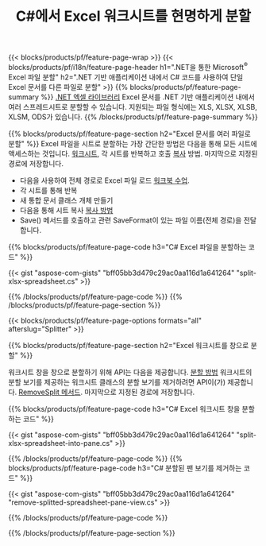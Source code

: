 ﻿---
title: C#에서 Excel 워크시트를 현명하게 분할
url: /ko/net/splitter/
description: Visual C#.NET 애플리케이션에서 Microsoft Excel 파일을 여러 파일로 분할하는 방법을 설명하는 C# 소스 코드
---
{{< blocks/products/pf/feature-page-wrap >}}
{{< blocks/products/pf/i18n/feature-page-header h1=".NET을 통한 Microsoft<sup>&reg;</sup> Excel 파일 분할" h2=".NET 기반 애플리케이션 내에서 C# 코드를 사용하여 단일 Excel 문서를 다른 파일로 분할" >}}
{{% blocks/products/pf/feature-page-summary %}}
[.NET 엑셀 라이브러리](/cells/net/) Excel 문서를 .NET 기반 애플리케이션 내에서 여러 스프레드시트로 분할할 수 있습니다. 지원되는 파일 형식에는 XLS, XLSX, XLSB, XLSM, ODS가 있습니다.
{{% /blocks/products/pf/feature-page-summary %}}

{{% blocks/products/pf/feature-page-section h2="Excel 문서를 여러 파일로 분할" %}}
Excel 파일을 시트로 분할하는 가장 간단한 방법은 다음을 통해 모든 시트에 액세스하는 것입니다. [워크시트](https://apireference.aspose.com/cells/net/aspose.cells/workbook/properties/worksheets), 각 시트를 반복하고 호출 [복사](https://apireference.aspose.com/cells/net/aspose.cells/worksheet/methods/copy) 방법. 마지막으로 지정된 경로에 저장합니다. 

+ 다음을 사용하여 전체 경로로 Excel 파일 로드 [워크북 수업](https://apireference.aspose.com/cells/net/aspose.cells/workbook).
+ 각 시트를 통해 반복
+ 새 통합 문서 클래스 개체 만들기
+ 다음을 통해 시트 복사 [복사 방법](https://apireference.aspose.com/cells/net/aspose.cells/worksheet/methods/copy)
+ Save() 메서드를 호출하고 관련 SaveFormat이 있는 파일 이름(전체 경로)을 전달합니다.

{{% blocks/products/pf/feature-page-code h3="C# Excel 파일을 분할하는 코드" %}}

{{< gist "aspose-com-gists" "bff05bb3d479c29ac0aa116d1a641264" "split-xlsx-spreadsheet.cs" >}}

{{% /blocks/products/pf/feature-page-code %}}
{{% /blocks/products/pf/feature-page-section %}}

{{< blocks/products/pf/feature-page-options formats="all" afterslug="Splitter" >}}

{{% blocks/products/pf/feature-page-section h2="Excel 워크시트를 창으로 분할" %}}

워크시트 창을 창으로 분할하기 위해 API는 다음을 제공합니다. [분할 방법](https://apireference.aspose.com/cells/net/aspose.cells/worksheet/methods/split) 워크시트의 분할 보기를 제공하는 워크시트 클래스의 분할 보기를 제거하려면 API이(가) 제공합니다. [RemoveSplit 메서드](https://apireference.aspose.com/cells/net/aspose.cells/worksheet/methods/removesplit). 마지막으로 지정된 경로에 저장합니다. 

{{% blocks/products/pf/feature-page-code h3="C# Excel 워크시트 창을 분할하는 코드" %}}

{{< gist "aspose-com-gists" "bff05bb3d479c29ac0aa116d1a641264" "split-xlsx-spreadsheet-into-pane.cs" >}}

{{% /blocks/products/pf/feature-page-code %}}
{{% blocks/products/pf/feature-page-code h3="C# 분할된 팬 보기를 제거하는 코드" %}}

{{< gist "aspose-com-gists" "bff05bb3d479c29ac0aa116d1a641264" "remove-splitted-spreadsheet-pane-view.cs" >}}

{{% /blocks/products/pf/feature-page-code %}}

{{% /blocks/products/pf/feature-page-section %}}
